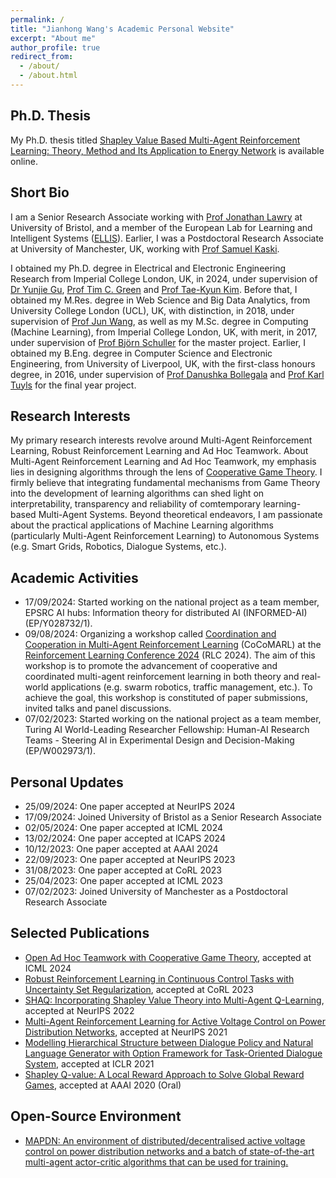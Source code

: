 ```yaml
---
permalink: /
title: "Jianhong Wang's Academic Personal Website"
excerpt: "About me"
author_profile: true
redirect_from: 
  - /about/
  - /about.html
---
```


Ph.D. Thesis
-----
My Ph.D. thesis titled [Shapley Value Based Multi-Agent Reinforcement Learning: Theory, Method and Its Application to Energy Network](https://arxiv.org/abs/2402.15324) is available online.

Short Bio
-----
I am a Senior Research Associate working with [Prof Jonathan Lawry](https://scholar.google.co.uk/citations?user=ruHs0xMAAAAJ&hl=en) at University of Bristol, and a member of the European Lab for Learning and Intelligent Systems ([ELLIS](https://ellis.eu/members)). Earlier, I was a Postdoctoral Research Associate at University of Manchester, UK, working with [Prof Samuel Kaski](https://scholar.google.com/citations?user=uF6H9jMAAAAJ&hl=en).

I obtained my Ph.D. degree in Electrical and Electronic Engineering Research from Imperial College London, UK, in 2024, under supervision of [Dr Yunjie Gu](https://scholar.google.co.uk/citations?user=NyTj-m8AAAAJ&hl=en), [Prof Tim C. Green](https://scholar.google.co.uk/citations?user=PWvm-uEAAAAJ&hl=en) and [Prof Tae-Kyun Kim](https://scholar.google.co.uk/citations?user=j2WcLecAAAAJ&hl=en). Before that, I obtained my M.Res. degree in Web Science and Big Data Analytics, from University College London (UCL), UK, with distinction, in 2018, under supervision of [Prof Jun Wang](https://scholar.google.co.uk/citations?user=wIE1tY4AAAAJ&hl=en), as well as my M.Sc. degree in Computing (Machine Learning), from Imperial College London, UK, with merit, in 2017, under supervision of [Prof Björn Schuller](https://scholar.google.com/citations?user=TxKNCSoAAAAJ&hl=en) for the master project. Earlier, I obtained my B.Eng. degree in Computer Science and Electronic Engineering, from University of Liverpool, UK, with the first-class honours degree, in 2016, under supervision of [Prof Danushka Bollegala](https://scholar.google.com/citations?user=kLqCYLMAAAAJ&hl=en) and [Prof Karl Tuyls](https://scholar.google.com/citations?user=cxRqeVwAAAAJ&hl=en) for the final year project.

Research Interests
-----
My primary research interests revolve around Multi-Agent Reinforcement Learning, Robust Reinforcement Learning and Ad Hoc Teamwork. About Multi-Agent Reinforcement Learning and Ad Hoc Teamwork, my emphasis lies in designing algorithms through the lens of [Cooperative Game Theory](https://en.wikipedia.org/wiki/Cooperative_game_theory). I firmly believe that integrating fundamental mechanisms from Game Theory into the development of learning algorithms can shed light on interpretability, transparency and reliability of comtemporary learning-based Multi-Agent Systems. Beyond theoretical endeavors, I am passionate about the practical applications of Machine Learning algorithms (particularly Multi-Agent Reinforcement Learning) to Autonomous Systems (e.g. Smart Grids, Robotics, Dialogue Systems, etc.).

Academic Activities
-----
- 17/09/2024: Started working on the national project as a team member, EPSRC AI hubs: Information theory for distributed AI (INFORMED-AI) (EP/Y028732/1).
- 09/08/2024: Organizing a workshop called [Coordination and Cooperation in Multi-Agent Reinforcement Learning](https://sites.google.com/view/cocomarl-2024/home) (CoCoMARL) at the [Reinforcement Learning Conference 2024](https://rl-conference.cc/) (RLC 2024). The aim of this workshop is to promote the advancement of cooperative and coordinated multi-agent reinforcement learning in both theory and real-world applications (e.g. swarm robotics, traffic management, etc.). To achieve the goal, this workshop is constituted of paper submissions, invited talks and panel discussions.
- 07/02/2023: Started working on the national project as a team member, Turing AI World-Leading Researcher Fellowship: Human-AI Research Teams - Steering AI in Experimental Design and Decision-Making (EP/W002973/1).

Personal Updates
-----
- 25/09/2024: One paper accepted at NeurIPS 2024
- 17/09/2024: Joined University of Bristol as a Senior Research Associate
- 02/05/2024: One paper accepted at ICML 2024
- 13/02/2024: One paper accepted at ICAPS 2024
- 10/12/2023: One paper accepted at AAAI 2024
- 22/09/2023: One paper accepted at NeurIPS 2023
- 31/08/2023: One paper accepted at CoRL 2023
- 25/04/2023: One paper accepted at ICML 2023
- 07/02/2023: Joined University of Manchester as a Postdoctoral Research Associate

Selected Publications
-----
- [Open Ad Hoc Teamwork with Cooperative Game Theory](https://arxiv.org/abs/2402.15259), accepted at ICML 2024
- [Robust Reinforcement Learning in Continuous Control Tasks with Uncertainty Set Regularization](https://arxiv.org/abs/2207.02016), accepted at CoRL 2023
- [SHAQ: Incorporating Shapley Value Theory into Multi-Agent Q-Learning](https://arxiv.org/abs/2105.15013), accepted at NeurIPS 2022
- [Multi-Agent Reinforcement Learning for Active Voltage Control on Power Distribution Networks](https://arxiv.org/abs/2110.14300), accepted at NeurIPS 2021
- [Modelling Hierarchical Structure between Dialogue Policy and Natural Language Generator with Option Framework for Task-Oriented Dialogue System](https://arxiv.org/abs/2006.06814), accepted at ICLR 2021
- [Shapley Q-value: A Local Reward Approach to Solve Global Reward Games](https://arxiv.org/abs/1907.05707), accepted at AAAI 2020 (Oral)

Open-Source Environment
-----
- [MAPDN: An environment of distributed/decentralised active voltage control on power distribution networks and a batch of state-of-the-art multi-agent actor-critic algorithms that can be used for training.](https://github.com/Future-Power-Networks/MAPDN)
